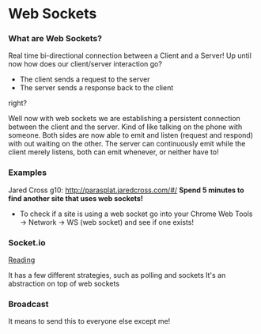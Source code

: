 # Web Sockets

### What are Web Sockets?
Real time bi-directional connection between a Client and a Server! Up until now how does our client/server interaction go?
* The client sends a request to the server
* The server sends a response back to the client

right?

Well now with web sockets we are establishing a persistent connection between the client and the server. Kind of like talking on the phone with someone. Both sides are now able to emit and listen (request and respond) with out waiting on the other. The server can continuously emit while the client merely listens, both can emit whenever, or neither have to!

### Examples
<!-- Only a few people should be on Jareds site at once, otherwise it will crash the server  -->
Jared Cross g10: http://parasplat.jaredcross.com/#/
**Spend 5 minutes to find another site that uses web sockets!**
* To check if a site is using a web socket go into your Chrome Web Tools -> Network -> WS (web socket) and see if one exists!
<!-- Agar.io and Slack both do to show as in class examples!-->

### Socket.io
[Reading](https://davidwalsh.name/websocket)

It has a few different strategies, such as polling and sockets
It's an abstraction on top of web sockets

### Broadcast
It means to send this to everyone else except me!
